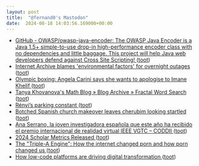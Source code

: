 ```yaml
---
layout: post
title:  "@fernand0's Mastodon"
date:  2024-08-18 14:03:56.169000+00:00
---
```

*  [GitHub - OWASP/owasp-java-encoder: The OWASP Java Encoder is a Java 1.5+ simple-to-use drop-in high-performance encoder class with no dependencies and little baggage. This project will help Java web developers defend against Cross Site Scripting! ](https://github.com/OWASP/owasp-java-encode) ([toot](https://mastodon.social/@fernand0/112983397902952361))
*  [Internet Archive blames 'environmental factors' for overnight outages ](https://www.theregister.com/2024/07/08/internet_archive_suffers_a_wobble) ([toot](https://mastodon.social/@fernand0/112983333288995759))
*  [Olympic boxing: Angela Carini says she wants to apologise to Imane Khelif ](https://www.bbc.com/sport/olympics/articles/c2j3jg51rg4o?xtor=AL-72-%5Bpartner%5D-%5Bbbc.news.twitter%5D-%5Bheadline%5D-%5Bnews%5D-%5Bbizdev%5D-%5Bisapi%5) ([toot](https://mastodon.social/@fernand0/112983029325341772))
*  [Tanya Khovanova's Math Blog  » Blog Archive   » Fractal Word Search ](https://blog.tanyakhovanova.com/2024/07/fractal-word-search) ([toot](https://mastodon.social/@fernand0/112982685244819114))
*  [Rényi’s parking constant ](https://www.johndcook.com/blog/2024/07/13/renyi-parking-constant) ([toot](https://mastodon.social/@fernand0/112982557408361732))
*  [Botched Spanish church makeover leaves cherubim looking startled ](https://www.theguardian.com/world/article/2024/aug/01/botched-spanish-church-makeover-leaves-cherubim-startle) ([toot](https://mastodon.social/@fernand0/112982252209506464))
*  [Ana Serrano, la joven investigadora española que este año ha recibido el premio internacional de realidad virtual IEEE VGTC – CODDII ](https://coddii.org/ana-serrano-la-joven-investigadora-espanola-que-este-ano-ha-recibido-el-premio-internacional-de-realidad-virtual-ieee-vgt) ([toot](https://mastodon.social/@fernand0/112982004614306855))
*  [2024 Scholar Metrics Released ](https://scholar.googleblog.com/2024/07/2024-scholar-metrics-released.htm) ([toot](https://mastodon.social/@fernand0/112981799785813389))
*  [The "Triple-A Engine": How the internet changed porn and how porn changed us ](https://bigthink.com/thinking/the-triple-a-engine-how-the-internet-changed-porn-and-how-porn-changed-us) ([toot](https://mastodon.social/@fernand0/112981120481590546))
*  [How low-code platforms are driving digital transformation ](https://kpmg.com/xx/en/home/insights/2024/02/how-low-code-platforms-are-driving-digital-transformation.htm) ([toot](https://mastodon.social/@fernand0/112980342918402195))
